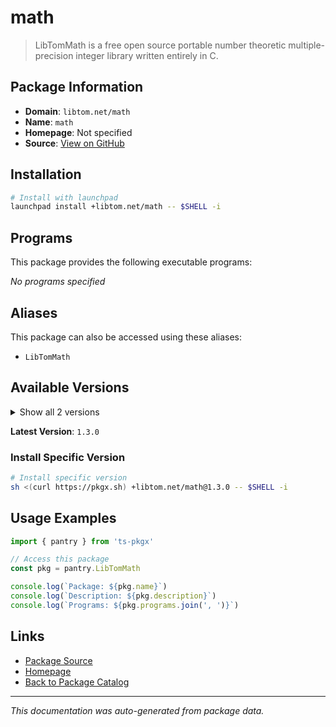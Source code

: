 # math

> LibTomMath is a free open source portable number theoretic multiple-precision integer library written entirely in C.

## Package Information

- **Domain**: `libtom.net/math`
- **Name**: `math`
- **Homepage**: Not specified
- **Source**: [View on GitHub](https://github.com/pkgxdev/pantry/tree/main/projects/libtom.net/math/package.yml)

## Installation

```bash
# Install with launchpad
launchpad install +libtom.net/math -- $SHELL -i
```

## Programs

This package provides the following executable programs:

*No programs specified*

## Aliases

This package can also be accessed using these aliases:

- `LibTomMath`

## Available Versions

<details>
<summary>Show all 2 versions</summary>

- `1.3.0`, `1.2.1`

</details>

**Latest Version**: `1.3.0`

### Install Specific Version

```bash
# Install specific version
sh <(curl https://pkgx.sh) +libtom.net/math@1.3.0 -- $SHELL -i
```

## Usage Examples

```typescript
import { pantry } from 'ts-pkgx'

// Access this package
const pkg = pantry.LibTomMath

console.log(`Package: ${pkg.name}`)
console.log(`Description: ${pkg.description}`)
console.log(`Programs: ${pkg.programs.join(', ')}`)
```

## Links

- [Package Source](https://github.com/pkgxdev/pantry/tree/main/projects/libtom.net/math/package.yml)
- [Homepage](#)
- [Back to Package Catalog](../package-catalog.md)

---

*This documentation was auto-generated from package data.*
